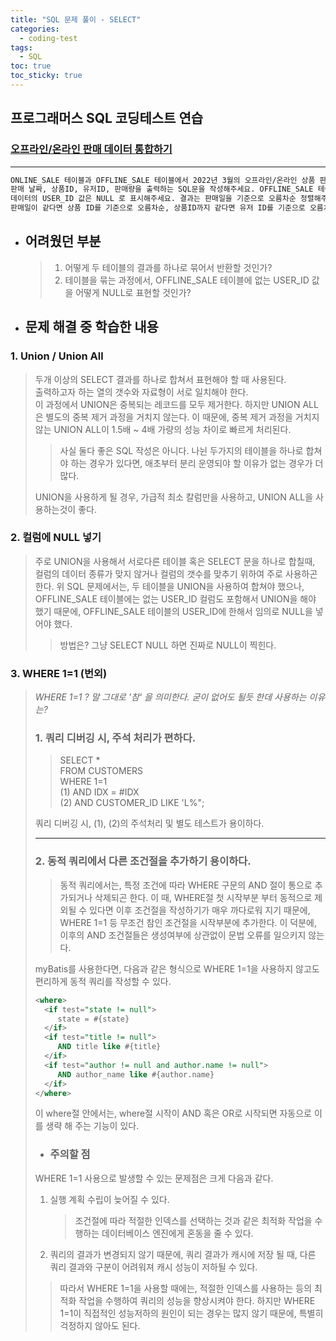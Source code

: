 ```yaml
---
title: "SQL 문제 풀이 - SELECT"
categories:
  - coding-test
tags:
  - SQL
toc: true
toc_sticky: true
---
```


## 프로그래머스 SQL 코딩테스트 연습

### [오프라인/온라인 판매 데이터 통합하기](https://school.programmers.co.kr/learn/courses/30/lessons/131537)

---

```bash
ONLINE_SALE 테이블과 OFFLINE_SALE 테이블에서 2022년 3월의 오프라인/온라인 상품 판매 데이터의
판매 날짜, 상품ID, 유저ID, 판매량을 출력하는 SQL문을 작성해주세요. OFFLINE_SALE 테이블의 판매
데이터의 USER_ID 값은 NULL 로 표시해주세요. 결과는 판매일을 기준으로 오름차순 정렬해주시고
판매일이 같다면 상품 ID를 기준으로 오름차순, 상품ID까지 같다면 유저 ID를 기준으로 오름차순 정렬해주세요.
```

- ## 어려웠던 부분
  > 1. 어떻게 두 테이블의 결과를 하나로 묶어서 반환할 것인가?<br>
  > 2. 테이블을 묶는 과정에서, OFFLINE_SALE 테이블에 없는 USER_ID 값을 어떻게 NULL로 표현할 것인가?
- ## 문제 해결 중 학습한 내용

### 1. Union / Union All

> 두개 이상의 SELECT 결과를 하나로 합쳐서 표현해야 할 때 사용된다. <br>
> 출력하고자 하는 열의 갯수와 자료형이 서로 일치해야 한다. <br>
> 이 과정에서 UNION은 중복되는 레코드를 모두 제거한다. 하지만 UNION ALL은 별도의 중복 제거 과정을 거치지 않는다.
> 이 때문에, 중복 제거 과정을 거치지 않는 UNION ALL이 1.5배 ~ 4배 가량의 성능 차이로 빠르게 처리된다.
>
> > 사실 둘다 좋은 SQL 작성은 아니다. 나뉜 두가지의 테이블을 하나로 합쳐야 하는 경우가 있다면, 애초부터 분리 운영되야 할 이유가 없는 경우가 더 많다.
>
> UNION을 사용하게 될 경우, 가급적 최소 칼럼만을 사용하고, UNION ALL을 사용하는것이 좋다.

### 2. 컬럼에 NULL 넣기

> 주로 UNION을 사용해서 서로다른 테이블 혹은 SELECT 문을 하나로 합칠때, 컬럼의 데이터 종류가 맞지 않거나 컬럼의 갯수를 맞추기 위하여 주로 사용하곤 한다.
> 위 SQL 문제에서는, 두 테이블을 UNION을 사용하여 합쳐야 했으나, OFFLINE_SALE 테이블에는 없는 USER_ID 컬럼도 포함해서 UNION을 해야 했기 때문에, OFFLINE_SALE 테이블의 USER_ID에 한해서 임의로 NULL을 넣어야 했다.
>
> > 방법은? 그냥 SELECT NULL 하면 진짜로 NULL이 찍힌다.

### 3. WHERE 1=1 (번외)

> _WHERE 1=1 ? 말 그대로 '참' 을 의미한다. 굳이 없어도 될듯 한데 사용하는 이유는?_ <br>
>
> ### 1. 쿼리 디버깅 시, 주석 처리가 편하다.
>
> > SELECT \* <br>
> > FROM CUSTOMERS <br>
> > WHERE 1=1 <br>
> > (1) AND IDX = #IDX <br>
> > (2) AND CUSTOMER_ID LIKE 'L%"; <br>
>
> 쿼리 디버깅 시, (1), (2)의 주석처리 및 별도 테스트가 용이하다.
>
> ---
>
> ### 2. 동적 쿼리에서 다른 조건절을 추가하기 용이하다.
>
> > 동적 쿼리에서는, 특정 조건에 따라 WHERE 구문의 AND 절이 통으로 추가되거나 삭제되곤 한다. 이 때, WHERE절 첫 시작부분 부터 동적으로 제외될 수 있다면 이후 조건절을
> > 작성하기가 매우 까다로워 지기 때문에, WHERE 1=1 등 무조건 참인 조건절을 시작부분에 추가한다. 이 덕분에, 이후의 AND 조건절들은 생성여부에 상관없이 문법 오류를 일으키지 않는다.
>
> myBatis를 사용한다면, 다음과 같은 형식으로 WHERE 1=1을 사용하지 않고도 편리하게 동적 쿼리를 작성할 수 있다.
>
> ```sql
> <where>
>   <if test="state != null">
>      state = #{state}
>   </if>
>   <if test="title != null">
>      AND title like #{title}
>   </if>
>   <if test="author != null and author.name != null">
>      AND author_name like #{author.name}
>   </if>
> </where>
> ```
>
> 이 where절 안에서는, where절 시작이 AND 혹은 OR로 시작되면 자동으로 이를 생략 해 주는 기능이 있다.
>
> - ### 주의할 점
>
> WHERE 1=1 사용으로 발생할 수 있는 문제점은 크게 다음과 같다. <br>
>
> 1. 실행 계획 수립이 늦어질 수 있다.
>    > 조건절에 따라 적절한 인덱스를 선택하는 것과 같은 최적화 작업을 수행하는 데이터베이스 엔진에게 혼동을 줄 수 있다.
> 2. 쿼리의 결과가 변경되지 않기 때문에, 쿼리 결과가 캐시에 저장 될 때, 다른 쿼리 결과와 구분이 어려워져 캐시 성능이 저하될 수 있다.
>
> > 따라서 WHERE 1=1을 사용할 때에는, 적절한 인덱스를 사용하는 등의 최적화 작업을 수행하여 쿼리의 성능을 향상시켜야 한다. 하지만 WHERE 1=1이 직접적인 성능저하의 원인이 되는 경우는 많지 않기 때문에, 특별히 걱정하지 않아도 된다.
